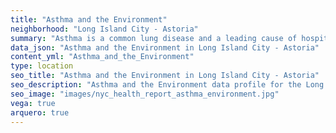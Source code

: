 ```yaml
---
title: "Asthma and the Environment"
neighborhood: "Long Island City - Astoria"
summary: "Asthma is a common lung disease and a leading cause of hospitalizations for children under 15 years old. This report provides a summary of asthma indicators by neighborhood. It also describes housing and neighborhood characteristics that can make asthma worse."
data_json: "Asthma and the Environment in Long Island City - Astoria"
content_yml: "Asthma_and_the_Environment"
type: location
seo_title: "Asthma and the Environment in Long Island City - Astoria"
seo_description: "Asthma and the Environment data profile for the Long Island City - Astoria neighborhood of NYC."
seo_image: "images/nyc_health_report_asthma_environment.jpg"
vega: true
arquero: true
---
```

